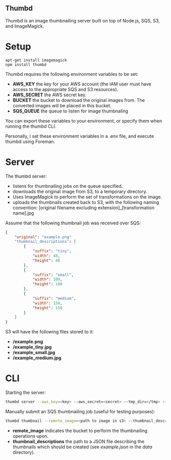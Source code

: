 Thumbd
------

Thumbd is an image thumbnailing server built on top of Node.js, SQS, S3, and ImageMagick.

Setup
=====

```
apt-get install imagemagick
npm install thumbd
```

Thumbd requires the following environment variables to be set:

* **AWS_KEY** the key for your AWS account (the IAM user must have access to the appropriate SQS and S3 resources).
* **AWS_SECRET** the AWS secret key.
* **BUCKET** the bucket to download the original images from. The converted images will be placed in this bucket.
* **SQS_QUEUE** the queue to listen for image thumbnaling

You can export these variables to your environment, or specify them when running the thumbd CLI.

Personally, I set these environment variables in a .env file, and execute thumbd using Foreman.

Server
======

The thumbd server:

* listens for thumbnailing jobs on the queue specified.
* downloads the original image from S3, to a temporary directory.
* Uses ImageMagick to perform the set of transformations on the image.
* uploads the thumbnails created back to S3, with the following naming convention: [original filename excluding extension]\_[transformation name].jpg
	
Assume that the following thumbnail job was received over SQS:

```json
{
	"original": "example.png"
	"thumbnail_descriptions": [
		{
			"suffix": "tiny",
			"width": 48,
			"height": 48
		},
		{
			"suffix": "small",
			"width": 100,
			"height": 100
		},
		{
			"suffix": "medium",
			"width": 150,
			"height": 150
		}
	]
}
```

S3 will have the following files stored to it:

* **/example.png**
* **/example\_tiny.jpg**
* **/example\_small.jpg**
* **/example\_medium.jpg**

CLI
===

Starting the server:

```bash
thumbd server --aws_key=<key> --aws_secret=<secret> --tmp_dir=</tmp> --sqs_queue=<sqs queue name> --bucket=<s3 thumbnail bucket>
```

Manually submit an SQS thumbnailing job (useful for testing purposes):

```bash
thumbd thumbnail --remote_image=<path to image in s3> --thumbnail_descriptions=<path to thumbnail description JSON file> --aws_key=<key> --aws_secret=<secret> --sqs_queue=<sqs queue name>
```

* **remote_image** indicates the bucket to perform the thumbnailing operations upon.
* **thumbnail_descriptions** the path to a JSON file describing the thumbnails which should be created (see _example.json_ in the _data_ directory).